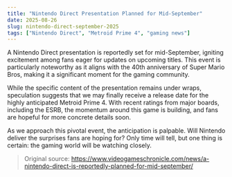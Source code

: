 ```yaml
---
title: "Nintendo Direct Presentation Planned for Mid-September"
date: 2025-08-26
slug: nintendo-direct-september-2025
tags: ["Nintendo Direct", "Metroid Prime 4", "gaming news"]
---
```


A Nintendo Direct presentation is reportedly set for mid-September, igniting excitement among fans eager for updates on upcoming titles. This event is particularly noteworthy as it aligns with the 40th anniversary of Super Mario Bros, making it a significant moment for the gaming community.

While the specific content of the presentation remains under wraps, speculation suggests that we may finally receive a release date for the highly anticipated Metroid Prime 4. With recent ratings from major boards, including the ESRB, the momentum around this game is building, and fans are hopeful for more concrete details soon.

As we approach this pivotal event, the anticipation is palpable. Will Nintendo deliver the surprises fans are hoping for? Only time will tell, but one thing is certain: the gaming world will be watching closely.
> Original source: https://www.videogameschronicle.com/news/a-nintendo-direct-is-reportedly-planned-for-mid-september/